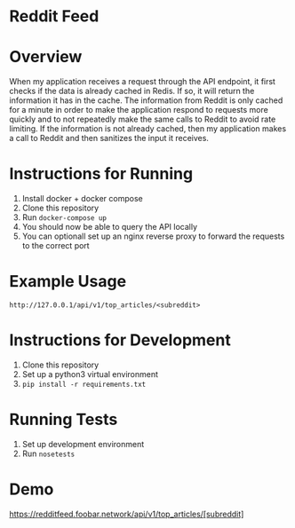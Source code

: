 # Reddit Feed

# Overview
When my application receives a request through the API endpoint,
it first checks if the data is already cached in Redis. If so, it
will return the information it has in the cache. The information
from Reddit is only cached for a minute in order to make the application
respond to requests more quickly and to not repeatedly make the same calls
to Reddit to avoid rate limiting. If the information is not already cached,
then my application makes a call to Reddit and then sanitizes the input it
receives.

# Instructions for Running

1. Install docker + docker compose
2. Clone this repository
3. Run `docker-compose up`
4. You should now be able to query the API locally
5. You can optionall set up an nginx reverse proxy to forward the requests
   to the correct port

# Example Usage

```
http://127.0.0.1/api/v1/top_articles/<subreddit>
```

# Instructions for Development

1. Clone this repository
2. Set up a python3 virtual environment
3. `pip install -r requirements.txt`

# Running Tests

1. Set up development environment
2. Run `nosetests`

# Demo

https://redditfeed.foobar.network/api/v1/top_articles/[subreddit]
